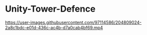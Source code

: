 # Unity-Tower-Defence

https://user-images.githubusercontent.com/97114586/204809024-2a8c1bdc-e01d-436c-ac4b-d7a0cab4bf69.mp4

